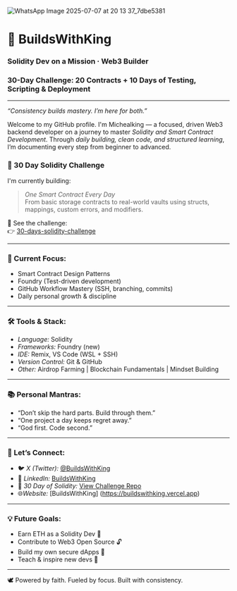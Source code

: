 ![WhatsApp Image 2025-07-07 at 20 13 37_7dbe5381](https://github.com/user-attachments/assets/d291d5a5-f8ad-4ece-8f5f-875b919e61f9)

# 👑 BuildsWithKing

### Solidity Dev on a Mission · Web3 Builder
### 30-Day Challenge: 20 Contracts + 10 Days of Testing, Scripting & Deployment
---

*“Consistency builds mastery. I’m here for both.”*

Welcome to my GitHub profile. I'm Michealking — a focused, driven Web3 backend developer on a journey to master *Solidity and Smart Contract Development*. Through *daily building, clean code, and structured learning*, I’m documenting every step from beginner to advanced.

### 🚀 30 Day Solidity Challenge
I'm currently building:
> *One Smart Contract Every Day*  
> From basic storage contracts to real-world vaults using structs, mappings, custom errors, and modifiers.

📂 See the challenge:  
👉 [30-days-solidity-challenge](https://github.com/BuildsWithKing/30-days-solidity-challenge)

---

### 🧠 Current Focus:
- Smart Contract Design Patterns
- Foundry (Test-driven development)
- GitHub Workflow Mastery (SSH, branching, commits)
- Daily personal growth & discipline

---

### 🛠 Tools & Stack:
- *Language:* Solidity
- *Frameworks:* Foundry (new)
- *IDE:* Remix, VS Code (WSL + SSH)
- *Version Control:* Git & GitHub
- *Other:* Airdrop Farming | Blockchain Fundamentals | Mindset Building

---

### 📚 Personal Mantras:
- “Don’t skip the hard parts. Build through them.”
- “One project a day keeps regret away.”
- “God first. Code second.”

---

### 🔗 Let’s Connect:
- 🐦 *X (Twitter):* [@BuildsWithKing](https://x.com/BuildsWithKing)
- 💼 *LinkedIn:* [BuildsWithKing](https://linkedin.com/in/christian-michealking)
- 🧠 *30 Day of Solidity:* [View Challenge Repo](https://github.com/BuildsWithKing/30-days-solidity-challenge)
- 🌐*Website:* [BuildsWithKing] (https://buildswithking.vercel.app)

---

### 💡 Future Goals:
- Earn ETH as a Solidity Dev 💼
- Contribute to Web3 Open Source 🔓
- Build my own secure dApps 🚀
- Teach & inspire new devs 📢

---

🕊 Powered by faith. Fueled by focus. Built with consistency.

